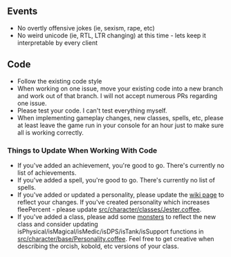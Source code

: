 ## Events
* No overtly offensive jokes (ie, sexism, rape, etc)
* No weird unicode (ie, RTL, LTR changing) at this time - lets keep it interpretable by every client

## Code
* Follow the existing code style
* When working on one issue, move your existing code into a new branch and work out of that branch. I will not accept numerous PRs regarding one issue.
* Please test your code. I can't test everything myself.
* When implementing gameplay changes, new classes, spells, etc, please at least leave the game run in your console for an hour just to make sure all is working correctly.

### Things to Update When Working With Code
* If you've added an achievement, you're good to go. There's currently no list of achievements.
* If you've added a spell, you're good to go. There's currently no list of spells.
* If you've added or updated a personality, please update the [wiki page](https://github.com/seiyria/IdleLands/wiki/Personalities) to reflect your changes. If you've created personality which increases fleePercent - please update [src/character/classes/Jester.coffee](https://github.com/seiyria/IdleLands/blob/master/src/character/classes/Jester.coffee).
* If you've added a class, please add some [monsters](https://github.com/seiyria/IdleLands/blob/master/assets/data/monsters/monster.txt#L202) to reflect the new class and consider updating isPhysical/isMagical/isMedic/isDPS/isTank/isSupport functions in [src/character/base/Personality.coffee](https://github.com/seiyria/IdleLands/blob/master/src/character/base/Personality.coffee). Feel free to get creative when describing the orcish, kobold, etc versions of your class.
